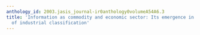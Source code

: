 ```yaml
---
anthology_id: 2003.jasis_journal-ir0anthology0volumeA54A6.3
title: 'Information as commodity and economic sector: Its emergence in the discourse
  of industrial classification'
---
```


